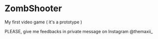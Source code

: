 # ZombShooter
My first video game ( it's a prototype )

PLEASE, give me feedbacks in private message on Instagram @themaxii_
